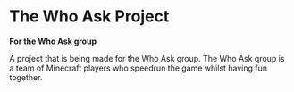 # The Who Ask Project

**For the Who Ask group**

A project that is being made for the Who Ask group. The Who Ask group is a team of Minecraft players who speedrun the game whilst having fun together.

